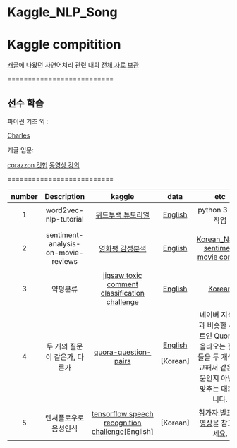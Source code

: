 # Kaggle_NLP_Song
# Kaggle compitition



[캐글](www.kaggle.com )에 나왔던 자연어처리 관련 대회
[전체 자료 보관](https://drive.google.com/open?id=12xIOu6AjulYlF0TFkkgbU_qE5iqReA8a)

==========================

## 선수 학습

파이썬 기초 외 : 

[Charles](http://www.edwith.org/) 


캐글 입문:   

[corazzon 깃헙](https://github.com/corazzon)
[동영상 강의](https://www.youtube.com/channel/UCLR3sD0KB_dWpvcsrLP0aUg)

==========================


| number  | Description       |kaggle      |data      | etc|
|:--------:|:-----------------:|:-----------:|:--------:|:--------:|
| 1        | word2vec-nlp-tutorial|[위드투백 튜토리얼](https://www.kaggle.com/c/word2vec-nlp-tutorial)|[English](https://drive.google.com/open?id=1_u8PLQkM8ZhaDN9Dw72sZ6bot1FPiUz5)| python 3 으로 작업
| 2        | sentiment-analysis-on-movie-reviews|[영화평 감성분석](https://www.kaggle.com/c/sentiment-analysis-on-movie-reviews)|[English](https://drive.google.com/open?id=17iXfPV1j0uRUXmT0_uYln_Z-oLBvVwnD)|<p>[Korean_Naver sentiment movie corpus](https://github.com/e9t/nsmc)|negative, neutral, somewhat negative, somewhat positive, positive로 레이블이 되어 있는 영화평의 감성분석을 하는 것입니다. 코드는 EDA 후에 긍정 사전을 만드는 방식으로 되어 있습니다.
| 3        |약평분류|[jigsaw toxic comment classification challenge](https://www.kaggle.com/c/jigsaw-toxic-comment-classification-challenge) |[English](https://drive.google.com/open?id=17iXfPV1j0uRUXmT0_uYln_Z-oLBvVwnD)|<p>[Korean](https://drive.google.com/open?id=105zHmChKLUzH4elv3OGbdihlmVfCCTYg)|toxic, severe_toxic, obscene, threat, insult, identity로 레이블 되어 있는 위키피디아 데이터를 분류하는 대회입니다. 한국어는 Naver sentiment movie corpus에서 약 2만개를 핸드 레이블로 toxic, obscene, threat, insult, identity로 5단계로 분류하였습니다.
| 4        |두 개의 질문이 같은가, 다른가|[quora-question-pairs](https://www.kaggle.com/c/quora-question-pairs)|[English](https://drive.google.com/open?id=1QnIWmZ5oR4XO7l3vZiB47toh1Iq4kD36)<p>[Korean]|네이버 지식인과 비슷한 싸이트인 Quora에 올라오는 질문들을 두 개씩 비교해서 같은 질문인지 아닌지 맞추는 대회입니다.  
| 5        |텐서플로우로 음성인식|[tensorflow speech recognition challenge](https://www.kaggle.com/c/tensorflow-speech-recognition-challenge)[English]|<p>[Korean]|[참가자 발표 동영상](https://www.youtube.com/watch?v=zNzAAStE66o&index=13&list=PLsFtzQAC8dDeEroyOe_-gHcdM3d3qzqAF)을 참고하세요.





